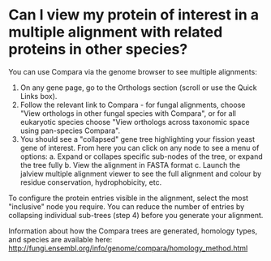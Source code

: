 # Can I view my protein of interest in a multiple alignment with related proteins in other species?
<!-- pombase_categories: Orthology,Tools and Resources -->

You can use Compara via the genome browser to see multiple alignments:

1.  On any gene page, go to the Orthologs section (scroll or use the
    Quick Links box).
2.  Follow the relevant link to Compara - for fungal alignments, choose
    "View orthologs in other fungal species with Compara", or for all
    eukaryotic species choose "View orthologs across taxonomic space
    using pan-species Compara".
3.  You should see a "collapsed" gene tree highlighting your fission
    yeast gene of interest. From here you can click on any node to see a
    menu of options:
    a.  Expand or collapes specific sub-nodes of the tree, or expand the
        tree fully
    b.  View the alignment in FASTA format
    c.  Launch the jalview multiple alignment viewer to see the full
        alignment and colour by residue conservation, hydrophobicity,
        etc.

To configure the protein entries visible in the alignment, select the
most "inclusive" node you require. You can reduce the number of entries
by collapsing individual sub-trees (step 4) before you generate your
alignment.

Information about how the Compara trees are generated, homology types,
and species are available here:
<http://fungi.ensembl.org/info/genome/compara/homology_method.html>

